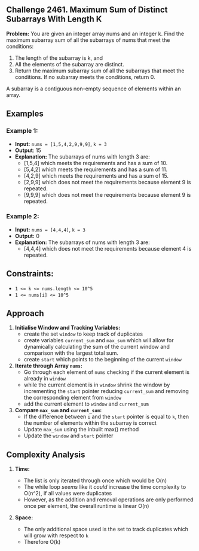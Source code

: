 ## Challenge 2461. Maximum Sum of Distinct Subarrays With Length K

**Problem:** You are given an integer array nums and an integer k. Find the maximum subarray sum of all the subarrays of nums that meet the 
conditions:

1. The length of the subarray is k, and
2. All the elements of the subarray are distinct.
3. Return the maximum subarray sum of all the subarrays that meet the conditions. If no subarray meets the conditions, return 0.

A subarray is a contiguous non-empty sequence of elements within an array.

## Examples

### Example 1:

- **Input:** `nums = [1,5,4,2,9,9,9]`, `k = 3`
- **Output**: 15
- **Explanation:** The subarrays of nums with length 3 are:
  - [1,5,4] which meets the requirements and has a sum of 10.
  - [5,4,2] which meets the requirements and has a sum of 11.
  - [4,2,9] which meets the requirements and has a sum of 15.
  - [2,9,9] which does not meet the requirements because element 9 is repeated.
  - [9,9,9] which does not meet the requirements because element 9 is repeated.

### Example 2:

- **Input:** `nums = [4,4,4]`, `k = 3`
- **Output:** 0
- **Explanation:** The subarrays of nums with length 3 are:
  - [4,4,4] which does not meet the requirements because element 4 is repeated.


## Constraints:

- `1 <= k <= nums.length <= 10^5`
- `1 <= nums[i] <= 10^5`

## Approach

1. **Initialise Window and Tracking Variables:**
   - create the set `window` to keep track of duplicates
   - create variables `current_sum` and `max_sum` which will allow for dynamically calculating the sum of the current window
     and comparison with the largest total sum.
   - create `start` which points to the beginning of the current `window`
2. **Iterate through Array `nums`:**
   - Go through each element of `nums` checking if the current element is already in `window`
   - while the current element is in `window` shrink the window by incrementing the `start` pointer reducing `current_sum` and removing the
     corresponding element from `window`
   - add the current element to `window` and `current_sum`
3. **Compare `max_sum` and `current_sum`:**
   - If the difference between `i` and the `start` pointer is equal to `k`, then the number of elements within the subarray is correct
   - Update `max_sum` using the inbuilt max() method
   - Update the `window` and `start` pointer

## Complexity Analysis

1. **Time:**
   - The list is only iterated through once which would be O(n)
   - The while loop *seems* like it *could* increase the time complexity to O(n^2), if all values were duplicates
   - However, as the addition and removal operations are only performed once per element, the overall runtime is linear O(n)

2. **Space:**
   - The only additional space used is the set to track duplicates which will grow with respect to `k`
   - Therefore O(k) 
